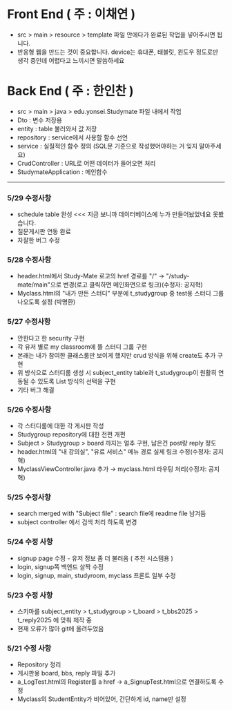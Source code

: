 # Front End ( 주 : 이채연 )
- src > main > resource > template 파일 안에다가 완료된 작업을 넣어주시면 됩니다.
- 반응형 웹을 만드는 것이 중요합니다. device는 휴대폰, 태블릿, 윈도우 정도로만 생각 중인데 어렵다고 느끼시면 말씀하세요

# Back End ( 주 : 한인찬 )
- src > main > java > edu.yonsei.Studymate 파일 내에서 작업
- Dto : 변수 저장용
- entity : table 불러와서 값 저장
- repository : service에서 사용할 함수 선언
- service : 실질적인 함수 정의 (SQL문 기준으로 작성했어야하는 거 잊지 말아주세요)
- CrudController : URL로 어떤 데이터가 들어오면 처리
- StudymateApplication : 메인함수
---

### 5/29 수정사항
- schedule table 완성 <<< 지금 보니까 데이터베이스에 누가 만들어놨었네요 못봤습니다.
- 질문게시판 연동 완료
- 자잘한 버그 수정


### 5/28 수정사항
- header.html에서 Study-Mate 로고의 href 경로를 "/" → "/study-mate/main"으로 변경(로고 클릭하면 메인화면으로 링크)(수정자: 공지혁)
- Myclass.html의 "내가 만든 스터디" 부분에 t_studygroup 중 test용 스터디 그룹 나오도록 설정 (박명환)


### 5/27 수정사항
- 안한다고 한 security 구현
- 각 유저 별로 my classroom에 뜰 스터디 그룹 구현
- 본래는 내가 참여한 클래스룸만 보이게 했지만 crud 방식을 위해 create도 추가 구현
- 위 방식으로 스터디룸 생성 시 subject_entity table과 t_studygroup이 원활히 연동될 수 있도록 List 방식의 선택을 구현 
- 기타 버그 해결


### 5/26 수정사항
- 각 스터디룸에 대한 각 게시판 작성
- Studygroup repository에 대한 전편 개편
- Subject > Studygroup > board 까지는 얼추 구현, 남은건 post랑 reply 정도
- header.html의 "내 강의실", "유료 서비스" 메뉴 경로 실제 링크 수정(수정자: 공지혁)
- MyclassViewController.java 추가 → myclass.html 라우팅 처리(수정자: 공지혁)

### 5/25 수정사항
- search merged with "Subject file" : search file에 readme file 남겨둠
- subject controller 에서 검색 처리 하도록 변경


### 5/24 수정 사항
- signup page 수정 - 유저 정보 좀 더 불러옴 ( 추천 시스템용 )
- login, signup쪽 백엔드 살짝 수정
- login, signup, main, studyroom, myclass 프론트 일부 수정

### 5/23 수정 사항
- 스키마를 subject_entity > t_studygroup > t_board > t_bbs2025 > t_reply2025 에 맞춰 제작 중
- 현재 오류가 많아 git에 올려두었음

### 5/21 수정 사항
- Repository 정리
- 게시판용 board, bbs, reply 파일 추가
- a_LogTest.html의 Register를 a href -> a_SignupTest.html으로 연결하도록 수정
- Myclass의 StudentEntity가 비어있어, 간단하게 id, name만 설정





